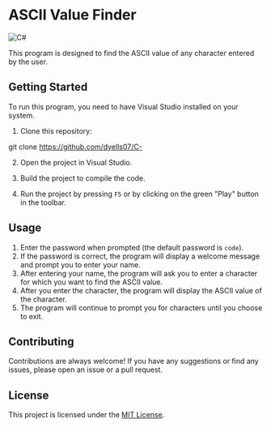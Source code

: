 # ASCII Value Finder

![C#](https://img.shields.io/badge/-C%23-239120?style=flat-square&logo=C%20Sharp&logoColor=white)

This program is designed to find the ASCII value of any character entered by the user.

## Getting Started

To run this program, you need to have Visual Studio installed on your system.

1. Clone this repository:

git clone https://github.com/dyells07/C-


2. Open the project in Visual Studio.

3. Build the project to compile the code.
4. Run the project by pressing `F5` or by clicking on the green "Play" button in the toolbar.


## Usage

1. Enter the password when prompted (the default password is `code`).
2. If the password is correct, the program will display a welcome message and prompt you to enter your name.
3. After entering your name, the program will ask you to enter a character for which you want to find the ASCII value.
4. After you enter the character, the program will display the ASCII value of the character.
5. The program will continue to prompt you for characters until you choose to exit.

## Contributing

Contributions are always welcome! If you have any suggestions or find any issues, please open an issue or a pull request.

## License

This project is licensed under the [MIT License](https://github.com/dyells07/C-Sharp-ASCII-Value-Finder/blob/main/LICENSE).
